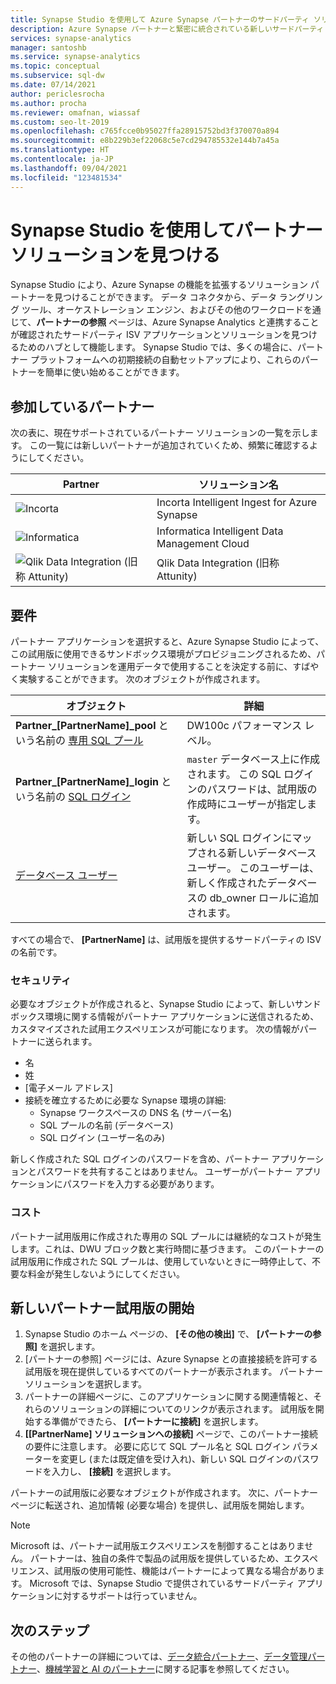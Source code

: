 ```yaml
---
title: Synapse Studio を使用して Azure Synapse パートナーのサードパーティ ソリューションを見つける
description: Azure Synapse パートナーと緊密に統合されている新しいサードパーティ ソリューションを見つける方法について説明します
services: synapse-analytics
manager: santoshb
ms.service: synapse-analytics
ms.topic: conceptual
ms.subservice: sql-dw
ms.date: 07/14/2021
author: periclesrocha
ms.author: procha
ms.reviewer: omafnan, wiassaf
ms.custom: seo-lt-2019
ms.openlocfilehash: c765fcce0b95027ffa28915752bd3f370070a894
ms.sourcegitcommit: e8b229b3ef22068c5e7cd294785532e144b7a45a
ms.translationtype: HT
ms.contentlocale: ja-JP
ms.lasthandoff: 09/04/2021
ms.locfileid: "123481534"
---
```

# <a name="discover-partner-solutions-through-synapse-studio"></a>Synapse Studio を使用してパートナー ソリューションを見つける

Synapse Studio により、Azure Synapse の機能を拡張するソリューション パートナーを見つけることができます。 データ コネクタから、データ ラングリング ツール、オーケストレーション エンジン、およびその他のワークロードを通じて、**パートナーの参照** ページは、Azure Synapse Analytics と連携することが確認されたサードパーティ ISV アプリケーションとソリューションを見つけるためのハブとして機能します。 Synapse Studio では、多くの場合に、パートナー プラットフォームへの初期接続の自動セットアップにより、これらのパートナーを簡単に使い始めることができます。

## <a name="participating-partners"></a>参加しているパートナー
次の表に、現在サポートされているパートナー ソリューションの一覧を示します。 この一覧には新しいパートナーが追加されていくため、頻繁に確認するようにしてください。 

| Partner | ソリューション名 |
| ------- | ------------- |
| ![Incorta](./media/data-integration/incorta-logo.png) | Incorta Intelligent Ingest for Azure Synapse |
| ![Informatica](./media/data-integration/informatica_logo.png) | Informatica Intelligent Data Management Cloud |
| ![Qlik Data Integration (旧称 Attunity)](./media/business-intelligence/qlik_logo.png) | Qlik Data Integration (旧称 Attunity) |

## <a name="requirements"></a>要件
パートナー アプリケーションを選択すると、Azure Synapse Studio によって、この試用版に使用できるサンドボックス環境がプロビジョニングされるため、パートナー ソリューションを運用データで使用することを決定する前に、すばやく実験することができます。 次のオブジェクトが作成されます。 

|  オブジェクト  |    詳細    |
| -------- | ------------- |
| **Partner_[PartnerName]_pool** という名前の [専用 SQL プール](../overview-what-is.md) | DW100c パフォーマンス レベル。 |
| **Partner_[PartnerName]_login** という名前の [SQL ログイン](/sql/relational-databases/security/authentication-access/principals-database-engine#sa-login) | `master` データベース上に作成されます。 この SQL ログインのパスワードは、試用版の作成時にユーザーが指定します。|
| [データベース ユーザー](../../azure-sql/database/logins-create-manage.md) | 新しい SQL ログインにマップされる新しいデータベース ユーザー。 このユーザーは、新しく作成されたデータベースの db_owner ロールに追加されます。 |

すべての場合で、 **[PartnerName]** は、試用版を提供するサードパーティの ISV の名前です。 

### <a name="security"></a>セキュリティ 
必要なオブジェクトが作成されると、Synapse Studio によって、新しいサンドボックス環境に関する情報がパートナー アプリケーションに送信されるため、カスタマイズされた試用エクスペリエンスが可能になります。 次の情報がパートナーに送られます。 
- 名
- 姓
- [電子メール アドレス]
-  接続を確立するために必要な Synapse 環境の詳細:     
    - Synapse ワークスペースの DNS 名 (サーバー名)
    - SQL プールの名前 (データベース)
    - SQL ログイン (ユーザー名のみ)
    
新しく作成された SQL ログインのパスワードを含め、パートナー アプリケーションとパスワードを共有することはありません。 ユーザーがパートナー アプリケーションにパスワードを入力する必要があります。

### <a name="costs"></a>コスト
パートナー試用版用に作成された専用の SQL プールには継続的なコストが発生します。これは、DWU ブロック数と実行時間に基づきます。 このパートナーの試用版用に作成された SQL プールは、使用していないときに一時停止して、不要な料金が発生しないようにしてください。 

## <a name="starting-a-new-partner-trial"></a>新しいパートナー試用版の開始 

1) Synapse Studio のホーム ページの、 **[その他の検出]** で、 **[パートナーの参照]** を選択します。
2) [パートナーの参照] ページには、Azure Synapse との直接接続を許可する試用版を現在提供しているすべてのパートナーが表示されます。 パートナー ソリューションを選択します。
3) パートナーの詳細ページに、このアプリケーションに関する関連情報と、それらのソリューションの詳細についてのリンクが表示されます。 試用版を開始する準備ができたら、 **[パートナーに接続]** を選択します。
4) **[[PartnerName] ソリューションへの接続]** ページで、このパートナー接続の要件に注意します。 必要に応じて SQL プール名と SQL ログイン パラメーターを変更し (または既定値を受け入れ)、新しい SQL ログインのパスワードを入力し、 **[接続]** を選択します。

パートナーの試用版に必要なオブジェクトが作成されます。 次に、パートナー ページに転送され、追加情報 (必要な場合) を提供し、試用版を開始します。 

> [!NOTE]
> Microsoft は、パートナー試用版エクスペリエンスを制御することはありません。 パートナーは、独自の条件で製品の試用版を提供しているため、エクスペリエンス、試用版の使用可能性、機能はパートナーによって異なる場合があります。 Microsoft では、Synapse Studio で提供されているサードパーティ アプリケーションに対するサポートは行っていません。 

## <a name="next-steps"></a>次のステップ

その他のパートナーの詳細については、[データ統合パートナー](data-integration.md)、[データ管理パートナー](data-management.md)、[機械学習と AI のパートナー](machine-learning-ai.md)に関する記事を参照してください。